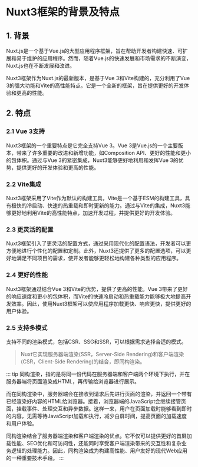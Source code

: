 # Nuxt3框架的背景及特点

## 1. 背景

Nuxt.js是一个基于Vue.js的大型应用程序框架，旨在帮助开发者构建快速、可扩展和易于维护的应用程序。然而，随着Vue.js的快速发展和市场需求的不断演变，Nuxt.js也在不断发展和改进。

Nuxt3框架作为Nuxt.js的最新版本，是基于Vue 3和Vite构建的，充分利用了Vue 3的强大功能和Vite的高性能特点。它是一个全新的框架，旨在提供更好的开发体验和更高的性能。

## 2. 特点

### 2.1 Vue 3支持

Nuxt3框架的一个重要特点是它完全支持Vue 3。Vue 3是Vue.js的一个主要版本，带来了许多重要的改进和新增功能，如Composition API、更好的性能和更小的包体积。通过与Vue 3的紧密集成，Nuxt3能够更好地利用和发挥Vue 3的优势，提供更好的开发体验和更高的性能。

### 2.2 Vite集成

Nuxt3框架采用了Vite作为默认的构建工具，Vite是一个基于ESM的构建工具，具有极快的冷启动、快速的热重载和即时更新的能力。通过与Vite的集成，Nuxt3能够更好地利用Vite的高性能特点，加速开发过程，并提供更好的开发体验。

### 2.3 更灵活的配置

Nuxt3框架引入了更灵活的配置方式，通过采用现代化的配置语法，开发者可以更方便地进行个性化的配置和定制。此外，Nuxt3还提供了更多的配置选项，可以更好地满足不同项目的需求，使开发者能够更轻松地构建各种类型的应用程序。

### 2.4 更好的性能

Nuxt3框架通过结合Vue 3和Vite的优势，提供了更高的性能。Vue 3带来了更好的响应速度和更小的包体积，而Vite的快速冷启动和热重载能力能够极大地提高开发效率。因此，使用Nuxt3框架可以使应用程序加载更快、响应更快，提供更好的用户体验。

### 2.5 支持多模式

支持不同的渲染模式，包括CSR、SSG和SSR，可以根据需求选择合适的模式。

> Nuxt它实现服务器端渲染(SSR，Server-Side Rendering)和客户端渲染(CSR，Client-Side Rendering)的结合，即同构渲染。

::: tip
同构渲染，指的是将同一份代码在服务器端和客户端两个环境下执行，并在服务器端将页面渲染成HTML，再传输给浏览器进行展示。

而在同构渲染中，服务器端会在接收到请求后先进行页面的渲染，并返回一个带有已经渲染好内容的HTML给浏览器。接着，浏览器端的JavaScript会继续接管页面，挂载事件、处理交互和异步数据。这样一来，用户在页面加载时能够看到即时的内容，无需等待JavaScript加载和执行，减少白屏时间，提高页面的加载速度和用户体验。

同构渲染结合了服务器端渲染和客户端渲染的优点。它不仅可以提供更好的首屏加载性能、SEO优化和可访问性，还能同时享受客户端渲染带来的交互性和复杂业务逻辑的处理能力。因此，同构渲染成为构建高性能、用户友好的现代Web应用的一种重要技术手段。
:::

